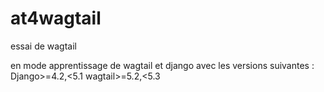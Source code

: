 # at4wagtail
essai de wagtail 

en mode apprentissage de wagtail et django avec les versions suivantes : 
Django>=4.2,<5.1
wagtail>=5.2,<5.3




